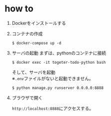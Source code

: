 # how to
1. Dockerをインストールする

2. コンテナの作成
    ```
    $ docker-compose up -d
    ```

3. サーバの起動
    まずは、pythonのコンテナに接続
    ```
    $ docker exec -it togeter-todo-python bash
    ```

    そして、サーバを起動<br>
    ※```.env```ファイルがないと起動できません。
    ```
    $ python manage.py runserver 0.0.0.0:8888
    ```

4. ブラウザで開く

    ```http://localhost:8888```にアクセスする。
